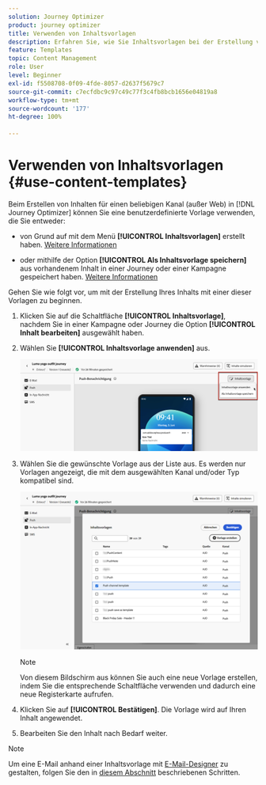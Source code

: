 ```yaml
---
solution: Journey Optimizer
product: journey optimizer
title: Verwenden von Inhaltsvorlagen
description: Erfahren Sie, wie Sie Inhaltsvorlagen bei der Erstellung von Inhalten für beliebige Kanäle (außer Web) in [!DNL Journey Optimizer] verwenden
feature: Templates
topic: Content Management
role: User
level: Beginner
exl-id: f5508708-0f09-4fde-8057-d2637f5679c7
source-git-commit: c7ecfdbc9c97c49c77f3c4fb8bcb1656e04819a8
workflow-type: tm+mt
source-wordcount: '177'
ht-degree: 100%

---
```


# Verwenden von Inhaltsvorlagen {#use-content-templates}

Beim Erstellen von Inhalten für einen beliebigen Kanal (außer Web) in [!DNL Journey Optimizer] können Sie eine benutzerdefinierte Vorlage verwenden, die Sie entweder:

* von Grund auf mit dem Menü **[!UICONTROL Inhaltsvorlagen]** erstellt haben. [Weitere Informationen](#create-template-from-scratch)

* oder mithilfe der Option **[!UICONTROL Als Inhaltsvorlage speichern]** aus vorhandenem Inhalt in einer Journey oder einer Kampagne gespeichert haben. [Weitere Informationen](#save-as-template)

Gehen Sie wie folgt vor, um mit der Erstellung Ihres Inhalts mit einer dieser Vorlagen zu beginnen.

1. Klicken Sie auf die Schaltfläche **[!UICONTROL Inhaltsvorlage]**, nachdem Sie in einer Kampagne oder Journey die Option **[!UICONTROL Inhalt bearbeiten]** ausgewählt haben.

1. Wählen Sie **[!UICONTROL Inhaltsvorlage anwenden]** aus.

   ![](assets/content-template-button.png)

1. Wählen Sie die gewünschte Vorlage aus der Liste aus. Es werden nur Vorlagen angezeigt, die mit dem ausgewählten Kanal und/oder Typ kompatibel sind.

   ![](assets/content-template-select.png)

   >[!NOTE]
   >
   >Von diesem Bildschirm aus können Sie auch eine neue Vorlage erstellen, indem Sie die entsprechende Schaltfläche verwenden und dadurch eine neue Registerkarte aufrufen.

1. Klicken Sie auf **[!UICONTROL Bestätigen]**. Die Vorlage wird auf Ihren Inhalt angewendet.

1. Bearbeiten Sie den Inhalt nach Bedarf weiter.

>[!NOTE]
>
>Um eine E-Mail anhand einer Inhaltsvorlage mit [E-Mail-Designer](../email/get-started-email-design.md) zu gestalten, folgen Sie den in [diesem Abschnitt](../email/use-email-templates.md) beschriebenen Schritten.

